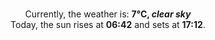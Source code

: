 <p  align="center"><br/>Currently, the weather is: <b> 7°C, <i>clear sky</i></b></br>Today, the sun rises at <b>06:42</b> and sets at <b>17:12</b>.</p>